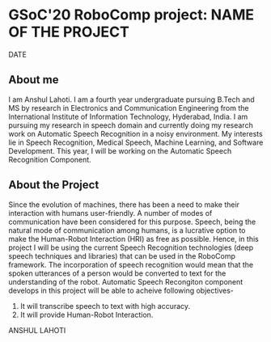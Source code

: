 # GSoC'20 RoboComp project: NAME OF THE PROJECT
 
DATE
 
## About me
 
I am Anshul Lahoti. I am a fourth year undergraduate pursuing B.Tech and MS by research in Electronics and Communication Engineering from the International Institute of Information Technology, Hyderabad, India. I am pursuing my research in speech domain and currently doing my research work on Automatic Speech Recognition in a noisy environment. My interests lie in Speech Recognition, Medical Speech, Machine Learning, and Software Development. This year, I will be working on the Automatic Speech Recognition Component.


## About the Project

Since the evolution of machines, there has been a need to make their interaction with humans user-friendly. A number of modes of communication have been considered for this purpose. Speech, being the natural mode of communication among humans, is a lucrative option to make the Human-Robot Interaction (HRI) as free as possible. Hence, in this project I will be using the current Speech Recognition technologies (deep speech techniques and libraries) that can be used in the RoboComp framework. The incorporation of speech recognition would mean that the spoken utterances of a person would be converted to text for the
understanding of the robot.
Automatic Speech Recongiton component develops in this project will be able to acheive following objectives-
1. It will transcribe speech to text with high accuracy.
2. It will provide Human-Robot Interaction.

ANSHUL LAHOTI
